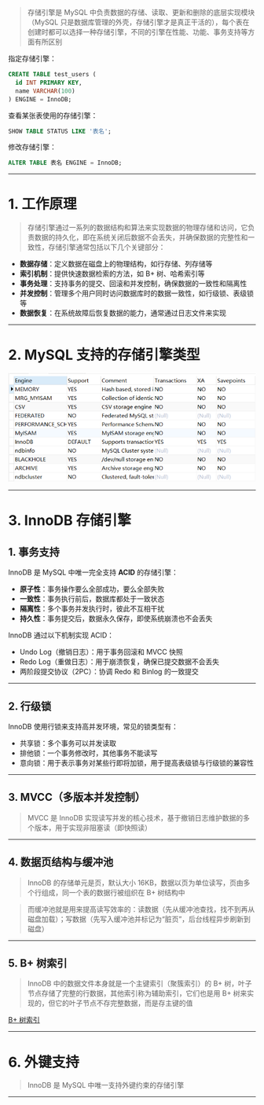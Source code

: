 
>存储引擎是 MySQL 中负责数据的存储、读取、更新和删除的底层实现模块（MySQL 只是数据库管理的外壳，存储引擎才是真正干活的），每个表在创建时都可以选择一种存储引擎，不同的引擎在性能、功能、事务支持等方面有所区别

指定存储引擎：

```sql
CREATE TABLE test_users (
  id INT PRIMARY KEY,
  name VARCHAR(100)
) ENGINE = InnoDB;
```

查看某张表使用的存储引擎：

```sql
SHOW TABLE STATUS LIKE '表名';
```

修改存储引擎：

```sql
ALTER TABLE 表名 ENGINE = InnoDB;
```

****
# 1. 工作原理

>存储引擎通过一系列的数据结构和算法来实现数据的物理存储和访问，它负责数据的持久化，即在系统关闭后数据不会丢失，并确保数据的完整性和一致性，存储引擎通常包括以下几个关键部分：

- **数据存储**：定义数据在磁盘上的物理结构，如行存储、列存储等
- **索引机制**：提供快速数据检索的方法，如 B+ 树、哈希索引等 
- **事务处理**：支持事务的提交、回滚和并发控制，确保数据的一致性和隔离性 
- **并发控制**：管理多个用户同时访问数据库时的数据一致性，如行级锁、表级锁等 
- **数据恢复**：在系统故障后恢复数据的能力，通常通过日志文件来实现

****
# 2. MySQL 支持的存储引擎类型

![](images/存储引擎/file-20250522154733.png)


****
# 3. InnoDB 存储引擎

## 1. 事务支持

InnoDB 是 MySQL 中唯一完全支持 **ACID** 的存储引擎：

- **原子性**：事务操作要么全部成功，要么全部失败
- **一致性**：事务执行前后，数据库都处于一致状态
- **隔离性**：多个事务并发执行时，彼此不互相干扰
- **持久性**：事务提交后，数据永久保存，即使系统崩溃也不会丢失

InnoDB 通过以下机制实现 ACID：

- Undo Log（撤销日志）：用于事务回滚和 MVCC 快照
- Redo Log（重做日志）：用于崩溃恢复，确保已提交数据不会丢失
- 两阶段提交协议（2PC）：协调 Redo 和 Binlog 的一致提交

****
## 2. 行级锁

InnoDB 使用行锁来支持高并发环境，常见的锁类型有：

- 共享锁：多个事务可以并发读取
- 排他锁：一个事务修改时，其他事务不能读写
- 意向锁：用于表示事务对某些行即将加锁，用于提高表级锁与行级锁的兼容性

****
## 3. MVCC（多版本并发控制）

>MVCC 是 InnoDB 实现读写并发的核心技术，基于撤销日志维护数据的多个版本，用于实现非阻塞读（即快照读）

****
## 4. 数据页结构与缓冲池

>InnoDB 的存储单元是页，默认大小 16KB，数据以页为单位读写，页由多个行组成，同一个表的数据行被组织在 B+ 树结构中

>而缓冲池就是用来提高读写效率的：读数据（先从缓冲池查找，找不到再从磁盘加载）；写数据（先写入缓冲池并标记为“脏页”，后台线程异步刷新到磁盘）

****
## 5. B+ 树索引

>InnoDB 中的数据文件本身就是一个主键索引（聚簇索引）的 B+ 树，叶子节点存储了完整的行数据，其他索引称为辅助索引，它们也是用 B+ 树来实现的，但它的叶子节点不存完整数据，而是存主键的值

[B+ 树索引](B+%20树索引.md)

****
# 6. 外键支持

>InnoDB 是 MySQL 中唯一支持外键约束的存储引擎

****





